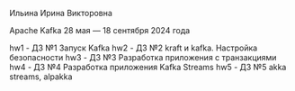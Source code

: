 Ильина Ирина Викторовна

Apache Kafka 28 мая — 18 сентября 2024 года

hw1 - ДЗ №1 Запуск Kafka
hw2 - ДЗ №2 kraft и kafka. Настройка безопасности
hw3 - ДЗ №3 Разработка приложения с транзакциями
hw4 - ДЗ №4 Разработка приложения Kafka Streams
hw5 - ДЗ №5 akka streams, alpakka